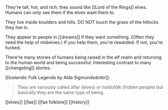 They're tall, hot, and rich; they sound like [[Lord of the Rings]] elves. Humans can only see them if the elves want them to.

They live inside boulders and hills. DO NOT touch the grass of the hillocks they live in.

They appear to people in [[dreams]] if they want something. (Often they need the help of midwives.) If you help them, you're rewarded. If not, you're fucked. 

There're many stories of humans being raised in the elf realm and returning to the human world and being successful. Interesting contrast to many [[changeling]] stories.

[[Icelandic Folk Legends by Alda Sigmundsdottir]]:
> They are variously called álfar (elves) or huldufólk (hidden people) but basically they are the same type of being.

[[elves]]
[[fae]]
[[fae folklore]]
[[history]]
